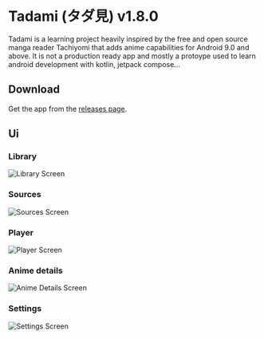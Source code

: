 # Tadami (タダ見) v1.8.0

Tadami is a learning project heavily inspired by the free and open source manga reader Tachiyomi that adds anime capabilities for Android 9.0 and above.
It is not a production ready app and mostly a protoype used to learn android development with kotlin, jetpack compose...

## Download
Get the app from the [releases page](https://github.com/tadamiorg/tadami/releases).

## Ui

### Library

![Library Screen](https://drive.google.com/uc?id=1kRLHRz3BGFvzsvW06hXmxB5lxGJM7Yrr)

### Sources

![Sources Screen](https://drive.google.com/uc?id=17Xr_98r_kwacnRBskuoN_At9qMr5i9Jy)

### Player

![Player Screen](https://drive.google.com/uc?id=1ImD_0gkX4fwCccGv_e1FJm36sMHmlXI3)

### Anime details

![Anime Details Screen](https://drive.google.com/uc?id=1T6Fss6CrqaJXve4tQbeXAY3UqPkjgN82)

### Settings

![Settings Screen](https://drive.google.com/uc?id=11wAy3DedJt78pbCNQTmrCsjWHdAR2Xyo)
